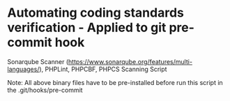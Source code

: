 # Automating coding standards verification - Applied to git pre-commit hook

Sonarqube Scanner (https://www.sonarqube.org/features/multi-languages/), PHPLint, PHPCBF, PHPCS Scanning Script

Note: All above binary files have to be pre-installed before run this script in the .git/hooks/pre-commit
